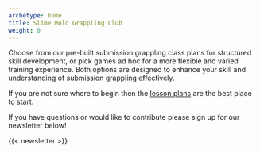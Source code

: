 ```yaml
---
archetype: home
title: Slime Mold Grappling Club
weight: 0
---
```


Choose from our pre-built submission grappling class plans for structured skill development, or pick games ad hoc for a more flexible and varied training experience. Both options are designed to enhance your skill and understanding of submission grappling effectively.

If you are not sure where to begin then the [lesson plans](/lesson_plans) are the best place to start. 

If you have questions or would like to contribute please sign up for our newsletter below!

{{< newsletter >}}
